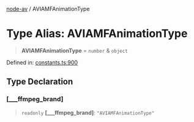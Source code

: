 [node-av](../globals.md) / AVIAMFAnimationType

# Type Alias: AVIAMFAnimationType

> **AVIAMFAnimationType** = `number` & `object`

Defined in: [constants.ts:900](https://github.com/seydx/av/blob/f8631fc881b394300b1479f511d55cf1c370a87f/src/constants/constants.ts#L900)

## Type Declaration

### \[\_\_\_ffmpeg\_brand\]

> `readonly` **\[\_\_\_ffmpeg\_brand\]**: `"AVIAMFAnimationType"`
